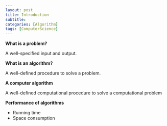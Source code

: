 ```yaml
---
layout: post
title: Introduction
subtitle: 
categories: [Algorithm]
tags: [ComputerScience]
---
```


**What is a problem?** 

A well-specified input and output. 

**What is an algorithm? **

A well-defined procedure to solve a problem. 

**A computer algorithm**

A well-defined computational procedure to solve a computational problem 


**Performance of algorithms** 

- Running time 
- Space consumption 




